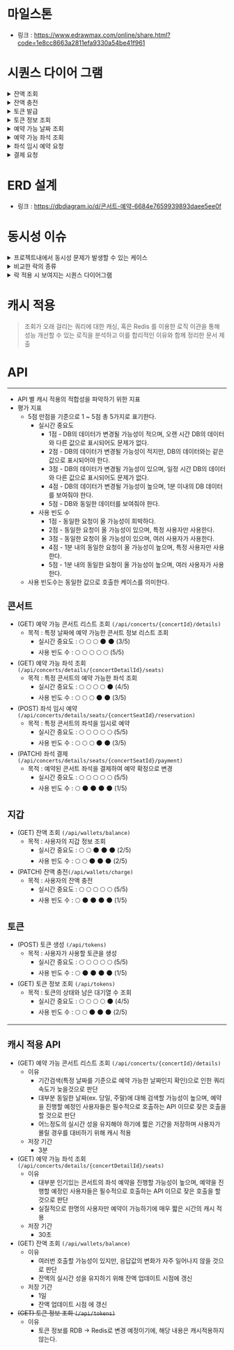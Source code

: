 # 마일스톤
- 링크 : https://www.edrawmax.com/online/share.html?code=1e8cc8663a2811efa9330a54be41f961

# 시퀀스 다이어 그램
<details>
<summary>잔액 조회</summary>

### 잔액 조회
```mermaid
sequenceDiagram
    title 잔액 조회
    participant 사용자
    participant API
    participant 지갑
    participant 지갑DB as 지갑 DB
    participant 유저
    participant 유저DB as 유저 DB

    사용자 ->> API: 잔액 조회 요청
    API ->> 지갑: 지갑 및 사용자 정보 기반 요청

    지갑 ->> 지갑DB: 지갑 조회
    지갑DB -->> 지갑: 지갑 조회 결과
    지갑 -->> 사용자: 유효하지 않은 지갑
    지갑 ->> 유저: 유저 조회
    유저 ->> 유저DB: 유저 조회
    유저DB -->> 유저: 유저 조회 결과
    유저 -->> 사용자: 유효하지 않은 사용자
    유저 -->> 지갑: 유저 정보
    지갑 -->> 사용자: 지갑과 사용자의 정보가 일치하지 않음

    지갑 -->> API: 지갑 정보
    API -->> 사용자: 잔액 정보
```
</details>

<details>
<summary>잔액 충전</summary>

### 잔액 충전
```mermaid
sequenceDiagram
    title 잔액 충전
    participant 사용자
    participant API
    participant 지갑
    participant 지갑DB as 지갑 DB
    participant 유저
    participant 유저DB as 유저 DB

    사용자 ->> API: 잔액 충전 요청
    API ->> 지갑: 지갑 및 사용자 정보, 충전 금액 기반 요청

    지갑 -->> 사용자: 유효하지 않은 충전 금액 (음수)
    지갑 ->> 지갑DB: 지갑 조회
    지갑DB -->> 지갑: 지갑 조회 결과
    지갑 -->> 사용자: 유효하지 않은 지갑
    지갑 ->> 유저: 유저 조회
    유저 ->> 유저DB: 유저 조회
    유저DB -->> 유저: 유저 조회 결과
    유저 -->> 사용자: 유효하지 않은 사용자
    유저 -->> 지갑: 유저 정보
    지갑 -->> 사용자: 지갑과 사용자의 정보가 일치하지 않음

    지갑 ->> 지갑: 지갑 잔액 수정
    지갑 ->> 지갑DB: 지갑 잔액 업데이트
    지갑DB -->> 지갑: 업데이트 결과

    지갑 -->> API: 업데이트된 지갑 정보
    API -->> 사용자: 지갑 정보
```
</details>


<details>
<summary>토큰 발급</summary>

### 토큰 발급
```mermaid
sequenceDiagram
    title 토큰 발급
    participant 사용자
    participant API
    participant 토큰
    participant 유저
    participant 유저DB as 유저 DB
    participant 토큰DB as 토큰 DB

    사용자 ->> API: 토큰 발급 요청
    API ->> 토큰: 토큰 발급 요청

    토큰 ->> 유저: 유저 조회
    유저 ->> 유저DB: 유저 조회
    유저DB -->> 유저: 유저 조회 결과
    유저 -->> 사용자: 유효하지 않은 사용자

    토큰 ->> 토큰: 토큰 객체 생성
    토큰 ->> 토큰DB: 토큰 데이터 생성
    토큰DB -->> 토큰: 토큰 데이터 생성 결과

    토큰 -->> API: 토큰 정보
    API -->> 사용자: 토큰 정보
```
</details>

<details>
<summary>토큰 정보 조회</summary>

### 토큰 정보 조회
```mermaid
sequenceDiagram
    title 토큰 정보 조회
    participant 사용자
    participant API
    participant 토큰
    participant 토큰DB as 토큰 DB

    사용자 ->> API: 토큰 정보 조회
    API ->> 토큰: 토큰 기반 정보 조회

    토큰 ->> 토큰DB: 토큰 조회
    토큰DB -->> 토큰: 토큰 조회 결과
    토큰 -->> 사용자: 유효하지 않은 토큰

    토큰 -->> API: 토큰 정보
    API -->> 사용자: 토큰 정보 (남은시간, 유저 정보 등)
```
</details>

<details>
<summary>예약 가능 날짜 조회</summary>

### 예약 가능 날짜 조회
```mermaid
sequenceDiagram
    title 예약 가능 날짜 조회
    participant 사용자
    participant API
    participant 콘서트상세 as 콘서트 상세
    participant 토큰
    participant 토큰DB as 토큰 DB
    participant 콘서트상세DB as 콘서트 상세 DB

    사용자 ->> API: 예약 가능 날짜 조회
    API ->> 콘서트상세: 토큰 기반 예약 정보 요청

    콘서트상세 ->> 토큰: 토큰 조회
    토큰 ->> 토큰DB: 토큰 조회
    토큰DB -->> 토큰: 토큰 조회 결과
    토큰 -->> 사용자: 유효하지 않은 토큰
    토큰 -->> 사용자: 해당 토큰이 대기열에 포함되어있지 않음
    콘서트상세 ->> 콘서트상세DB: 예약 가능 콘서트 상세 리스트 조회
    콘서트상세DB -->> 콘서트상세: 예약 가능 콘서트 상세 리스트 결과

    콘서트상세 -->> API: 예약 가능 콘서트 상세 리스트
    API -->> 사용자: 예약 가능 콘서트 상세 리스트
```
</details>

<details>
<summary>예약 가능 좌석 조회</summary>

### 예약 가능 좌석 조회
```mermaid
sequenceDiagram
    title 예약 가능 좌석 조회
    participant 사용자
    participant API
    participant 좌석
    participant 토큰
    participant 토큰DB as 토큰 DB
    participant 콘서트상세 as 콘서트 상세
    participant 콘서트상세DB as 콘서트 상세 DB
    participant 좌석DB as 좌석 DB

    사용자 ->> API: 예약 가능 좌석 조회
    API ->> 좌석: 토큰, 콘서트 정보 기반 좌석 정보 요청

    좌석 ->> 토큰: 토큰 조회
    토큰 ->> 토큰DB: 토큰 조회
    토큰DB -->> 토큰: 토큰 조회 결과
    토큰 -->> 사용자: 유효하지 않은 토큰
    토큰 -->> 사용자: 해당 토큰이 대기열에 포함되어있지 않음
    좌석 ->> 콘서트상세: 콘서트 상세 조회
    콘서트상세 ->> 콘서트상세DB: 콘서트 상세 조회
    콘서트상세DB -->> 콘서트상세: 콘서트 상세 조회 결과
    콘서트상세 -->> 사용자: 유효하지 않은 콘서트 상세
    콘서트상세 -->> 사용자: 예약이 가능한 날짜가 아닌 경우
    좌석 ->> 좌석DB: 좌석 리스트 조회
    좌석DB -->> 좌석: 좌석 리스트 조회 결과

    좌석 -->> API: 좌석 전체 리스트
    API -->> 사용자: 좌석 리스트 (좌석 예약 가능/불가능 구분하여 표시)
```
</details>

<details>
<summary>좌석 임시 예약 요청</summary>

### 좌석 임시 예약 요청
```mermaid
sequenceDiagram
    title 좌석 임시 예약 요청
    participant 사용자
    participant API
    participant 좌석
    participant 토큰
    participant 토큰DB as 토큰 DB
    participant 콘서트상세 as 콘서트 상세
    participant 콘서트상세DB as 콘서트 상세 DB
    participant 좌석DB as 좌석 DB

    사용자 ->> API: 좌석 임시 예약 요청
    API ->> 좌석: 토큰, 좌석 기반 좌석 임시 예약 요청

    좌석 ->> 토큰: 토큰 조회
    토큰 ->> 토큰DB: 토큰 조회
    토큰DB -->> 토큰: 토큰 조회 결과
    토큰 -->> 사용자: 유효하지 않은 토큰
    토큰 -->> 사용자: 해당 토큰이 대기열에 포함되어있지 않음
    좌석 ->> 좌석DB: 좌석 조회
    좌석DB -->> 좌석: 좌석 조회 결과
    좌석 -->> 사용자: 유효하지 않은 좌석
    좌석 -->> 사용자: 이미 예약된 좌석
    좌석 ->> 콘서트상세: 콘서트 상세 조회
    콘서트상세 ->> 콘서트상세DB: 콘서트 상세 조회
    콘서트상세DB -->> 콘서트상세: 콘서트 상세 조회 결과
    콘서트상세 -->> 사용자: 유효하지 않은 콘서트 상세
    콘서트상세 -->> 사용자: 예약할 수 있는 기간이 아닌 경우

    좌석 ->> 좌석: 좌석 객체 생성
    좌석 ->> 좌석DB: 좌석 데이터 생성
    좌석DB -->> 좌석: 좌석 데이터 생성 결과

    좌석 -->> API: 생성된 좌석 정보
    API -->> 사용자: 좌석 정보
```

</details>


<details>
<summary>결제 요청</summary>

### 결제 요청
```mermaid
sequenceDiagram
    title 결제 요청
    participant 사용자
    participant API
    participant 결제
    participant 토큰
    participant 토큰DB as 토큰 DB
    participant 좌석
    participant 좌석DB as 좌석 DB
    participant 결제내역 as 결제 내역
    participant 결제내역DB as 결제 내역 DB

    사용자 ->> API: 좌석 임시 예약 요청
    API ->> 결제: 토큰, 좌석 기반 좌석 결제 요청

    결제 ->> 토큰: 토큰 조회
    토큰 ->> 토큰DB: 토큰 조회
    토큰DB -->> 토큰: 토큰 조회 결과
    토큰 -->> 사용자: 유효하지 않은 토큰
    토큰 -->> 사용자: 해당 토큰이 대기열에 포함되어있지 않음
    결제 ->> 좌석: 좌석 조회
    좌석 ->> 좌석DB: 좌석 조회
    좌석DB -->> 좌석: 좌석 조회 결과
    좌석 -->> 사용자: 유효하지 않은 좌석
    좌석 -->> 결제: 좌석 정보
    결제 -->> 사용자: 임시 예약되지 않은 좌석 (임시 예약 후 5분(특정시간)이 지난 경우도 동일)
    결제 -->> 사용자: 토큰의 사용자 정보와 임시 예약한 사용자 정보 불일치

    결제 ->> 결제: 결제 처리
    결제 ->> 결제내역: 결제 정보
    결제내역 ->> 결제내역: 결제 내역 객체 생성
    결제내역 ->> 결제내역DB: 결제 내역 데이터 생성
    결제내역DB -->> 결제내역: 결제 내역 데이터 생성 결과
    결제 ->> 토큰: 토큰 대기열 완료 처리
    토큰 ->> 토큰: 토큰 대기열 정보 업데이트
    토큰 ->> 토큰DB: 토큰 대기열 데이터 업데이트
    토큰DB -->> 토큰: 토큰 대기열 데이터 업데이트 결과

    결제 -->> API: 결제 완료
    API -->> 사용자: 결제 완료
```
</details>

# ERD 설계
- 링크 : https://dbdiagram.io/d/콘서트-예약-6684e7659939893daee5ee0f


# 동시성 이슈
<details>
<summary>프로젝트내에서 동시성 문제가 발생할 수 있는 케이스</summary>

### 프로젝트내에서 동시성 문제가 발생할 수 있는 케이스
- 좌석 임시 예약 (좌석 -> 분산락(Simple Lock) + 비관적락(S-Lock))
  - 여러명의 사용자가 동일한 좌석을 선택하여 예약하려고 하는 경우 분산락을 통해 한 명의 사용자에게만 Lock을 제공하며 빠르게 에러 처리
    - redis에 문제가 발생하는 경우 별도의 처리 필요...
  - 비관적락(S-Lock)을 사용하여, 다른 트랜잭션에서의 조회에 영향을 주지 않게 하여 비관적락 (X-Lock)에 비해 성능 향상
- 좌석 결제 (좌석 -> 낙관적 락, 지갑 -> 비관적 락 (X-Lock))
  - 좌석 결제는 한명의 사용자가 임시 예약한 좌석을 대상으로 결제를 하는 로직이기에 동시성 이슈가 많이 발생하지 않기에 낙관적 락 사용
  - 좌석에 대해 DB Lock을 사용하지 않고 있기에, DB Lock을 적용하는것에 비해 성능 향상
- 잔액 충전 (지갑 -> 비관적 락 (X-Lock))
  - 지갑의 경우 잔액에 대한 무결성을 지킬 수 있음
  - 여러명의 사용자가 동일한 계정으로 충전 및 결제를 하는 경우 모두 무결성을 지키며 처리 가능
</details>

<details>
<summary>비교한 락의 종류</summary>

### 비교한 락의 종류
- 낙관적 락
  - DB 락이 아닌 비지니스 로직에 대한 Lock
  - 트랜잭션 내에서 저장시 @version이 조회시점과 동일한지 확인 후 그렇지 않다면 Exception 발생
  - 장점
    - DB에 직접 Lock을 요청하는 것이 아닌, 저장 시점에 Version을 비교하는것이기에 속도가 다른 락에 비해 빠르다
  - 단점
    - 충돌이 많이 발생하는경우 오히려 비관적 락 보다 효율이 떨어질 수 있다.
    - 충돌로 인하여 재시도를 해야하는 경우 재시도 로직을 추가해야한다. 
    - Entity에 낙관적 락을 위한 필드가 추가되어야 한다. (ex. 번호 or 타임스탬프 ...)
- 비관적 락 (DB 락)
  - S-Lock (PESSIMISTIC_READ)
    - 다른 트랜잭션에서도 읽기는 가능하나, 쓰기가 불가능 한 Lock
    - 장점
      - 트랜잭션에서 S-Lock을 사용하는 동안 일관성 있는 데이터를 조회 할 수 있다. 
      - 여러 트랜잭션에서도 동일한 데이터를 조회할 수 있다.
    - 단점
      - 쓰기 작업이 들어가있는 경우 X-Lock 으로 승격되며, 여러 트랜잭션이 X-Lock 으로 승격할 시 Deadlock 이 발생한다.
        - 쓰기 작업을 진행하기 위해 S-Lock 이 모두 종료될 때까지 기다려야 하지만, 다른 트랜잭션에서도 수정을 하기 위해 대기하기때문에 Deadlock 발생
  - X-Lock (PESSIMISTIC_WRITE)
    - 다른 트랜잭션에서 읽기와 쓰기가 모두 불가능한 Lock
    - 장점
      - Lock을 획득할때 까지 대기하며, 모든 처리가 진행된다. (대기 시간이 길어질 경우 실패)
      - 다른 트랜잭션에서 읽기와 쓰기가 불가능하기에, 데이터에대한 무결성이 보장된다.
    - 단점
      - 한 트랜잭션이 Lock을 가지고 있으면, 다른 트랜잭션은 아무런 작업을 할 수 없어 서버 부하를 야기시킨다.
      - 트랜잭션의 범위가 클 경우 Deadlock 발생 확률이 올라간다.
- Redis를 이용한 분산 락 (다른 락과 함께 사용할 수 있다)
  - SimpleLock
    - key를 선점하여 Lock을 얻는 방식
    - 장점
      - 구현이 간단하며 속도가 빠르다.
    - 단점
      - Redis에 문제 발생하는 경우 정상적인 처리가 어렵다.
  - RedLock (Redisson 라이브러리 사용)
    - SimpleLock과 동일하게 key를 선점하지만, 여러개의 Redis를 사용하여 과반수 이상에서 락을 획득해 사용한다.
    - 장점
      - 여러개의 Redis를 사용하기에, 단일 Redis의 문제가 발생하는 경우 정상적인 처리가 가능하다
    - 단점
      - 최소 3개 이상의 Redis 인스턴스가 필요하다.
  - Spin Lock
    - 해당 쓰레드가 Lock을 얻을때 까지 계속해서 요청하는 방식
    - 장점
      - ???... 잘모르겠습니다 ㅜㅜ
    - 단점
      - 계속해서 요청을 하기에 자원을 낭비하게 되며 비효율 적이다.
</details>   


<details>
<summary>락 적용 시 보여지는 시퀀스 다이어그램</summary>

### 락 적용 시 보여지는 시퀀스 다이어그램
#### 좌석 임시 예약 (좌석 -> 분산락(Simple Lock) + 비관적락(S-Lock))
![스크린샷 2024-07-26 오전 3 27 08](https://github.com/user-attachments/assets/00436409-6cbd-4c41-833e-f2bd7550864d)
#### 좌석 결제 (좌석 -> 낙관적 락, 지갑 -> 비관적 락 (X-Lock))
![스크린샷 2024-07-26 오전 3 27 37](https://github.com/user-attachments/assets/ee220e28-869d-44bc-8a3f-11c23ddc5bd8)
#### 잔액 충전 (지갑 -> 비관적 락 (X-Lock))
![스크린샷 2024-07-26 오전 3 24 31](https://github.com/user-attachments/assets/71790cf1-a41e-4562-b68c-524f723612c9)
  

</details>




# 캐시 적용

> 조회가 오래 걸리는 쿼리에 대한 캐싱, 혹은 Redis 를 이용한 로직 이관을 통해 성능 개선할 수 있는 로직을 분석하고 이를 합리적인 이유와 함께 정리한 문서 제출
>

# API

---

- API 별 캐시 적용의 적합성을 파악하기 위한 지표
- 평가 지표
  - 5점 만점을 기준으로 1 ~ 5점 총 5가지로 표기한다.
    - 실시간 중요도
      - 1점 - DB의 데이터가 변경될 가능성이 적으며, 오랜 시간 DB의 데이터와 다른 값으로 표시되어도 문제가 없다.
      - 2점 - DB의 데이터가 변경될 가능성이 적지만, DB의 데이터와는 같은 값으로 표시되어야 한다.
      - 3점 - DB의 데이터가 변경될 가능성이 있으며, 일정 시간 DB의 데이터와 다른 값으로 표시되어도 문제가 없다.
      - 4점 - DB의 데이터가 변경될 가능성이 높으며, 1분 이내의 DB 데이터를 보여줘야 한다.
      - 5점 - DB와 동일한 데이터를 보여줘야 한다.
    - 사용 빈도 수
      - 1점 - 동일한 요청이 올 가능성이 희박하다.
      - 2점 - 동일한 요청이 올 가능성이 있으며, 특정 사용자만 사용한다.
      - 3점 - 동일한 요청이 올 가능성이 있으며, 여러 사용자가 사용한다.
      - 4점 - 1분 내의 동일한 요청이 올 가능성이 높으며, 특정 사용자만 사용한다.
      - 5점 - 1분 내의 동일한 요청이 올 가능성이 높으며, 여러 사용자가 사용한다.
  - 사용 빈도수는 동일한 값으로 호출한 케이스를 의미한다.

## 콘서트

- (GET) 예약 가능 콘서트 리스트 조회 `(/api/concerts/{concertId}/details)`
  - 목적 : 특정 날짜에 예약 가능한 콘서트 정보 리스트 조회
    - 실시간 중요도 : 🌕 🌕 🌕 🌑 🌑 (3/5)
    - 사용 빈도 수  : 🌕 🌕 🌕 🌕 🌕 (5/5)
- (GET) 예약 가능 좌석 조회 `(/api/concerts/details/{concertDetailId}/seats)`
  - 목적 : 특정 콘서트의 예약 가능한 좌석 조회
    - 실시간 중요도 : 🌕 🌕 🌕 🌕 🌑 (4/5)
    - 사용 빈도 수 : 🌕 🌕 🌕 🌑 🌑 (3/5)
- (POST) 좌석 임시 예약 `(/api/concerts/details/seats/{concertSeatId}/reservation)`
  - 목적 : 특정 콘서트의 좌석을 임시로 예약
    - 실시간 중요도 : 🌕 🌕 🌕 🌕 🌕 (5/5)
    - 사용 빈도 수 : 🌕 🌕 🌕 🌑 🌑 (3/5)
- (PATCH) 좌석 결제 `(/api/concerts/details/seats/{concertSeatId}/payment)`
  - 목적 : 예약된 콘서트 좌석을 결제하여 예약 확정으로 변경
    - 실시간 중요도 : 🌕 🌕 🌕 🌕 🌕 (5/5)
    - 사용 빈도 수 : 🌕 🌑 🌑 🌑 🌑 (1/5)

## 지갑

- (GET) 잔액 조회 `(/api/wallets/balance)`
  - 목적 : 사용자의 지갑 정보 조회
    - 실시간 중요도 : 🌕 🌕 🌑 🌑 🌑 (2/5)
    - 사용 빈도 수 : 🌕 🌕 🌑 🌑 🌑 (2/5)
- (PATCH) 잔액 충전`(/api/wallets/charge)`
  - 목적 : 사용자의 잔액 충전
    - 실시간 중요도 : 🌕 🌕 🌕 🌕 🌕 (5/5)
    - 사용 빈도 수 : 🌕 🌑 🌑 🌑 🌑 (1/5)

## 토큰

- (POST) 토큰 생성 `(/api/tokens)`
  - 목적 : 사용자가 사용할 토큰을 생성
    - 실시간 중요도 : 🌕 🌕 🌕 🌕 🌕 (5/5)
    - 사용 빈도 수 : 🌕 🌑 🌑 🌑 🌑 (1/5)
- (GET) 토큰 정보 조회 `(/api/tokens)`
  - 목적 : 토큰의 상태와 남은 대기열 수 조회
    - 실시간 중요도 : 🌕 🌕 🌕 🌕 🌑 (4/5)
    - 사용 빈도 수 : 🌕 🌕 🌑 🌑 🌑 (2/5)

---

## 캐시 적용 API

- (GET) 예약 가능 콘서트 리스트 조회 `(/api/concerts/{concertId}/details)`
  - 이유
    - 기간검색(특정 날짜를 기준으로 예약 가능한 날짜인지 확인)으로 인한 쿼리 속도가 늦을것으로 판단
    - 대부분 동일한 날짜(ex. 당일, 주말)에 대해 검색할 가능성이 높으며, 예약을 진행할 예정인 사용자들은 필수적으로 호출하는 API 이므로 잦은 호출을 할 것으로 판단
    - 어느정도의 실시간 성을 유지해야 하기에 짧은 기간을 저장하며 사용자가 몰릴 경우를 대비하기 위해 캐시 적용
  - 저장 기간
    - 3분
- (GET) 예약 가능 좌석 조회 `(/api/concerts/details/{concertDetailId}/seats)`
  - 이유
    - 대부분 인기있는 콘서트의 좌석 예약을 진행할 가능성이 높으며, 예약을 진행할 예정인 사용자들은 필수적으로 호출하는 API 이므로 잦은 호출을 할 것으로 판단
    - 실질적으로 한명의 사용자만 예약이 가능하기에 매우 짧은 시간의 캐시 적용
  - 저장 기간
    - 30초
- (GET) 잔액 조회 `(/api/wallets/balance)`
  - 이유
    - 여러번 호출할 가능성이 있지만, 응답값의 변화가 자주 일어나지 않을 것으로 판단
    - 잔액의 실시간 성을 유지하기 위해 잔액 업데이트 시점에 갱신
  - 저장 기간
    - 1일
    - 잔액 업데이트 시점 에 갱신
- ~~(GET) 토큰 정보 조회 `(/api/tokens)`~~
  - 이유
    - 토큰 정보를 RDB → Redis로 변경 예정이기에, 해당 내용은 캐시적용하지 않는다.